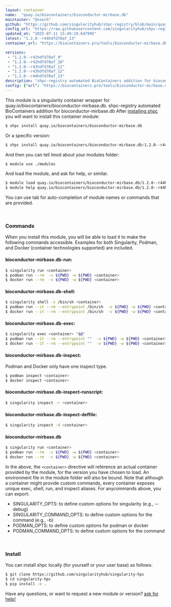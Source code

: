 ```yaml
---
layout: container
name:  "quay.io/biocontainers/bioconductor-mirbase.db"
maintainer: "@vsoch"
github: "https://github.com/singularityhub/shpc-registry/blob/main/quay.io/biocontainers/bioconductor-mirbase.db/container.yaml"
config_url: "https://raw.githubusercontent.com/singularityhub/shpc-registry/main/quay.io/biocontainers/bioconductor-mirbase.db/container.yaml"
updated_at: "2025-07-11 15:49:19.647995"
latest: "1.2.0--r44hdfd78af_13"
container_url: "https://biocontainers.pro/tools/bioconductor-mirbase.db"

versions:
 - "1.2.0--r41hdfd78af_9"
 - "1.2.0--r42hdfd78af_10"
 - "1.2.0--r43hdfd78af_11"
 - "1.2.0--r43hdfd78af_12"
 - "1.2.0--r44hdfd78af_13"
description: "shpc-registry automated BioContainers addition for bioconductor-mirbase.db"
config: {"url": "https://biocontainers.pro/tools/bioconductor-mirbase.db", "maintainer": "@vsoch", "description": "shpc-registry automated BioContainers addition for bioconductor-mirbase.db", "latest": {"1.2.0--r44hdfd78af_13": "sha256:a6f0f53707ed86f760235be43a1fd8b0a7e27d776b028557d39546bb634785f3"}, "tags": {"1.2.0--r41hdfd78af_9": "sha256:61cb11fc70be45577dd3b9d16892aa1118e56fe49259c2ce6831e750a36b4b3e", "1.2.0--r42hdfd78af_10": "sha256:d1f0f9893cacbb259208eb58c71ca3d666a5c7b4782469a959e90376cd1a981e", "1.2.0--r43hdfd78af_11": "sha256:66a888136c0180ca765c269c2d0a73ba3c2c59c12eb08e5e1e48a7fa68d13716", "1.2.0--r43hdfd78af_12": "sha256:16c19c92b789748769d864fb870d578dca58b2fb57a4256798a9619781580161", "1.2.0--r44hdfd78af_13": "sha256:a6f0f53707ed86f760235be43a1fd8b0a7e27d776b028557d39546bb634785f3"}, "docker": "quay.io/biocontainers/bioconductor-mirbase.db"}
---
```


This module is a singularity container wrapper for quay.io/biocontainers/bioconductor-mirbase.db.
shpc-registry automated BioContainers addition for bioconductor-mirbase.db
After [installing shpc](#install) you will want to install this container module:


```bash
$ shpc install quay.io/biocontainers/bioconductor-mirbase.db
```

Or a specific version:

```bash
$ shpc install quay.io/biocontainers/bioconductor-mirbase.db:1.2.0--r44hdfd78af_13
```

And then you can tell lmod about your modules folder:

```bash
$ module use ./modules
```

And load the module, and ask for help, or similar.

```bash
$ module load quay.io/biocontainers/bioconductor-mirbase.db/1.2.0--r44hdfd78af_13
$ module help quay.io/biocontainers/bioconductor-mirbase.db/1.2.0--r44hdfd78af_13
```

You can use tab for auto-completion of module names or commands that are provided.

<br>

### Commands

When you install this module, you will be able to load it to make the following commands accessible.
Examples for both Singularity, Podman, and Docker (container technologies supported) are included.

#### bioconductor-mirbase.db-run:

```bash
$ singularity run <container>
$ podman run --rm  -v ${PWD} -w ${PWD} <container>
$ docker run --rm  -v ${PWD} -w ${PWD} <container>
```

#### bioconductor-mirbase.db-shell:

```bash
$ singularity shell -s /bin/sh <container>
$ podman run --it --rm --entrypoint /bin/sh  -v ${PWD} -w ${PWD} <container>
$ docker run --it --rm --entrypoint /bin/sh  -v ${PWD} -w ${PWD} <container>
```

#### bioconductor-mirbase.db-exec:

```bash
$ singularity exec <container> "$@"
$ podman run --it --rm --entrypoint ""  -v ${PWD} -w ${PWD} <container> "$@"
$ docker run --it --rm --entrypoint ""  -v ${PWD} -w ${PWD} <container> "$@"
```

#### bioconductor-mirbase.db-inspect:

Podman and Docker only have one inspect type.

```bash
$ podman inspect <container>
$ docker inspect <container>
```

#### bioconductor-mirbase.db-inspect-runscript:

```bash
$ singularity inspect -r <container>
```

#### bioconductor-mirbase.db-inspect-deffile:

```bash
$ singularity inspect -d <container>
```



#### bioconductor-mirbase.db

```bash
$ singularity run <container>
$ podman run --rm  -v ${PWD} -w ${PWD} <container>
$ docker run --rm  -v ${PWD} -w ${PWD} <container>
```


In the above, the `<container>` directive will reference an actual container provided
by the module, for the version you have chosen to load. An environment file in the
module folder will also be bound. Note that although a container
might provide custom commands, every container exposes unique exec, shell, run, and
inspect aliases. For anycommands above, you can export:

 - SINGULARITY_OPTS: to define custom options for singularity (e.g., --debug)
 - SINGULARITY_COMMAND_OPTS: to define custom options for the command (e.g., -b)
 - PODMAN_OPTS: to define custom options for podman or docker
 - PODMAN_COMMAND_OPTS: to define custom options for the command

<br>

### Install

You can install shpc locally (for yourself or your user base) as follows:

```bash
$ git clone https://github.com/singularityhub/singularity-hpc
$ cd singularity-hpc
$ pip install -e .
```

Have any questions, or want to request a new module or version? [ask for help!](https://github.com/singularityhub/singularity-hpc/issues)
